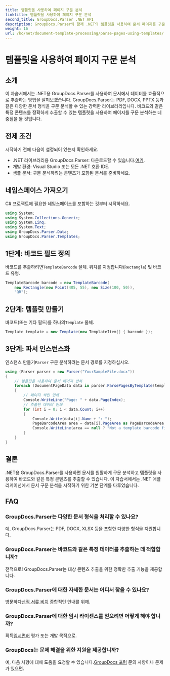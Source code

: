 ```yaml
---
title: 템플릿을 사용하여 페이지 구문 분석
linktitle: 템플릿을 사용하여 페이지 구문 분석
second_title: GroupDocs.Parser .NET API
description: GroupDocs.Parser와 함께 .NET의 템플릿을 사용하여 문서 페이지를 구문 분석하는 방법을 알아보세요. 귀하의 애플리케이션에 맞는 특정 콘텐츠를 효율적으로 추출하세요.
weight: 16
url: /ko/net/document-template-processing/parse-pages-using-templates/
---
```


# 템플릿을 사용하여 페이지 구문 분석

## 소개
이 자습서에서는 .NET용 GroupDocs.Parser를 사용하여 문서에서 데이터를 효율적으로 추출하는 방법을 살펴보겠습니다. GroupDocs.Parser는 PDF, DOCX, PPTX 등과 같은 다양한 문서 형식을 구문 분석할 수 있는 강력한 라이브러리입니다. 바코드와 같은 특정 콘텐츠를 정확하게 추출할 수 있는 템플릿을 사용하여 페이지를 구문 분석하는 데 중점을 둘 것입니다.
## 전제 조건
시작하기 전에 다음이 설정되어 있는지 확인하세요.
-  .NET 라이브러리용 GroupDocs.Parser: 다운로드할 수 있습니다.[여기](https://releases.groupdocs.com/parser/net/).
- 개발 환경: Visual Studio 또는 모든 .NET 호환 IDE.
- 샘플 문서: 구문 분석하려는 콘텐츠가 포함된 문서를 준비하세요.

## 네임스페이스 가져오기
C# 프로젝트에 필요한 네임스페이스를 포함하는 것부터 시작하세요.
```csharp
using System;
using System.Collections.Generic;
using System.Linq;
using System.Text;
using GroupDocs.Parser.Data;
using GroupDocs.Parser.Templates;
```
## 1단계: 바코드 필드 정의
 바코드를 추출하려면`TemplateBarcode` 물체. 위치를 지정합니다(`Rectangle`) 및 바코드 유형.
```csharp
TemplateBarcode barcode = new TemplateBarcode(
    new Rectangle(new Point(405, 55), new Size(100, 50)),
    "QR");
```
## 2단계: 템플릿 만들기
 바코드(또는 기타 필드)를 하나의`Template` 물체.
```csharp
Template template = new Template(new TemplateItem[] { barcode });
```
## 3단계: 파서 인스턴스화
 인스턴스 만들기`Parser` 구문 분석하려는 문서 경로를 지정하십시오.
```csharp
using (Parser parser = new Parser("YourSampleFile.docx"))
{
    // 템플릿을 사용하여 문서 페이지 반복
    foreach (DocumentPageData data in parser.ParsePagesByTemplate(template))
    {
        // 페이지 색인 인쇄
        Console.WriteLine("Page: " + data.PageIndex);
        // 추출된 데이터 인쇄
        for (int i = 0; i < data.Count; i++)
        {
            Console.Write(data[i].Name + ": ");
            PageBarcodeArea area = data[i].PageArea as PageBarcodeArea;
            Console.WriteLine(area == null ? "Not a template barcode field" : area.Value);
        }
    }
}
```

## 결론
.NET용 GroupDocs.Parser를 사용하면 문서를 원활하게 구문 분석하고 템플릿을 사용하여 바코드와 같은 특정 콘텐츠를 추출할 수 있습니다. 이 자습서에서는 .NET 애플리케이션에서 문서 구문 분석을 시작하기 위한 기본 단계를 다루었습니다.

## FAQ
### GroupDocs.Parser는 다양한 문서 형식을 처리할 수 있나요?
예, GroupDocs.Parser는 PDF, DOCX, XLSX 등을 포함한 다양한 형식을 지원합니다.
### GroupDocs.Parser는 바코드와 같은 특정 데이터를 추출하는 데 적합합니까?
전적으로! GroupDocs.Parser는 대상 콘텐츠 추출을 위한 정확한 추출 기능을 제공합니다.
### GroupDocs.Parser에 대한 자세한 문서는 어디서 찾을 수 있나요?
 방문하다[선적 서류 비치](https://tutorials.groupdocs.com/parser/net/) 종합적인 안내를 위해.
### GroupDocs.Parser에 대한 임시 라이센스를 얻으려면 어떻게 해야 합니까?
 획득[임시면허](https://purchase.groupdocs.com/temporary-license/) 평가 또는 개발 목적으로.
### GroupDocs는 문제 해결을 위한 지원을 제공합니까?
 예, 다음 사항에 대해 도움을 요청할 수 있습니다.[GroupDocs 포럼](https://forum.groupdocs.com/c/parser/17) 문의 사항이나 문제가 있으면.